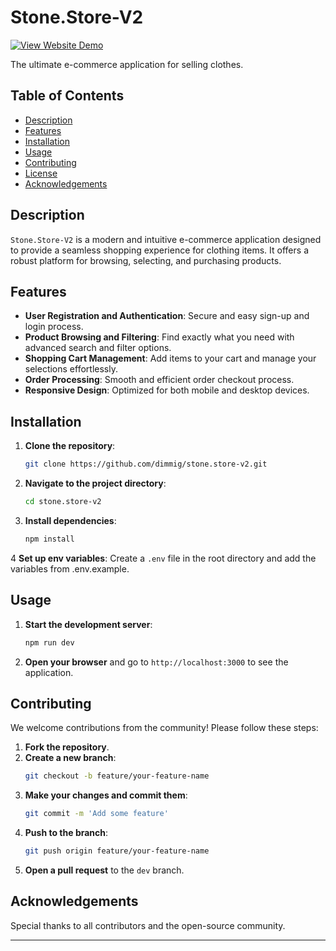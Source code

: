 # Stone.Store-V2

[![View Website Demo](https://img.shields.io/badge/View%20Website%20Demo-%E2%9C%94-blue)](https://stone-store-v2-dimmigs-projects.vercel.app/)

The ultimate e-commerce application for selling clothes.


## Table of Contents
- [Description](#description)
- [Features](#features)
- [Installation](#installation)
- [Usage](#usage)
- [Contributing](#contributing)
- [License](#license)
- [Acknowledgements](#acknowledgements)

## Description
`Stone.Store-V2` is a modern and intuitive e-commerce application designed to provide a seamless shopping experience for clothing items. It offers a robust platform for browsing, selecting, and purchasing products.

## Features
- **User Registration and Authentication**: Secure and easy sign-up and login process.
- **Product Browsing and Filtering**: Find exactly what you need with advanced search and filter options.
- **Shopping Cart Management**: Add items to your cart and manage your selections effortlessly.
- **Order Processing**: Smooth and efficient order checkout process.
- **Responsive Design**: Optimized for both mobile and desktop devices.

## Installation
1. **Clone the repository**:
   ```bash
   git clone https://github.com/dimmig/stone.store-v2.git
   ```
2. **Navigate to the project directory**:
   ```bash
   cd stone.store-v2
   ```
3. **Install dependencies**:
   ```bash
   npm install
   ```
4 **Set up env variables**:
   Create a `.env` file in the root directory and add the variables from .env.example.
   
   

## Usage
1. **Start the development server**:
   ```bash
   npm run dev
   ```
2. **Open your browser** and go to `http://localhost:3000` to see the application.

## Contributing
We welcome contributions from the community! Please follow these steps:
1. **Fork the repository**.
2. **Create a new branch**:
   ```bash
   git checkout -b feature/your-feature-name
   ```
3. **Make your changes and commit them**:
   ```bash
   git commit -m 'Add some feature'
   ```
4. **Push to the branch**:
   ```bash
   git push origin feature/your-feature-name
   ```
5. **Open a pull request** to the `dev` branch.


## Acknowledgements
Special thanks to all contributors and the open-source community.

---
